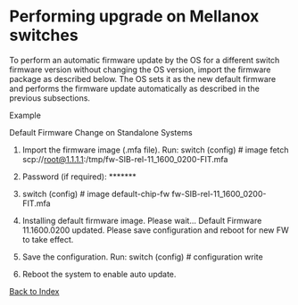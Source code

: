# Performing upgrade on Mellanox switches

To perform an automatic firmware update by the OS for a different switch firmware version without changing the OS version, import the firmware package as described below. The OS sets it as the new default firmware and performs the firmware update automatically as described in the previous subsections.

Example

Default Firmware Change on Standalone Systems

1.	Import the firmware image (.mfa file). Run: 
switch (config) # image fetch scp://root@1.1.1.1:/tmp/fw-SIB-rel-11_1600_0200-FIT.mfa

2.	Password (if required): *******

3.	switch (config) # image default-chip-fw fw-SIB-rel-11_1600_0200-FIT.mfa

4.	Installing default firmware image. Please wait...
Default Firmware 11.1600.0200 updated. Please save configuration and reboot for new FW to take effect.
5.	Save the configuration. Run: 
switch (config) # configuration write
6.	Reboot the system to enable auto update.


[Back to Index](#index)

